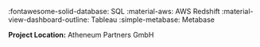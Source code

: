 
<span class="tag"> :fontawesome-solid-database: SQL</span>
<span class="tag"> :material-aws: AWS Redshift</span>
<span class="tag"> :material-view-dashboard-outline: Tableau</span>
<span class="tag"> :simple-metabase: Metabase</span>

**Project Location:** Atheneum Partners GmbH